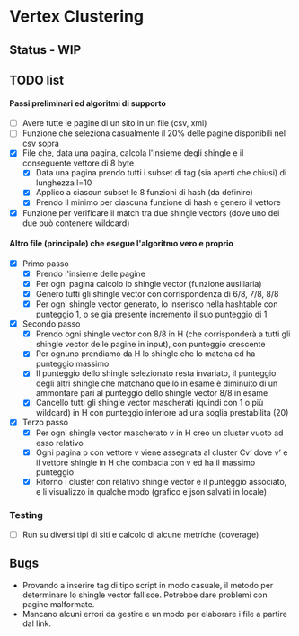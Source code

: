 # Vertex Clustering

## Status - WIP

## TODO list
#### Passi preliminari ed algoritmi di supporto
- [ ] Avere tutte le pagine di un sito in un file (csv, xml)
- [ ] Funzione che seleziona casualmente il 20% delle pagine disponibili nel csv sopra
- [X] File che, data una pagina, calcola l'insieme degli shingle e il conseguente vettore di 8 byte
	- [X] Data una pagina prendo tutti i subset di tag (sia aperti che chiusi) di lunghezza l=10
	- [X] Applico a ciascun subset le 8 funzioni di hash (da definire)
	- [X] Prendo il minimo per ciascuna funzione di hash e genero il vettore
- [X] Funzione per verificare il match tra due shingle vectors (dove uno dei due può contenere wildcard)
	
#### Altro file (principale) che esegue l'algoritmo vero e proprio
- [x] Primo passo
	- [x] Prendo l'insieme delle pagine
	- [x] Per ogni pagina calcolo lo shingle vector (funzione ausiliaria) 
	- [x] Genero tutti gli shingle vector con corrispondenza di 6/8, 7/8, 8/8 
	- [x] Per ogni shingle vector generato, lo inserisco nella hashtable con punteggio 1, o se già presente incremento il suo punteggio di 1
- [x] Secondo passo
	- [x] Prendo ogni shingle vector con 8/8 in H (che corrisponderà a tutti gli shingle vector delle pagine in input), con punteggio crescente
	- [x] Per ognuno prendiamo da H lo shingle che lo matcha ed ha punteggio massimo
	- [x] Il punteggio dello shingle selezionato resta invariato, il punteggio degli altri shingle che matchano quello in esame è diminuito di un ammontare pari al punteggio dello shingle vector 8/8 in esame 
	- [x] Cancello tutti gli shingle vector mascherati (quindi con 1 o più wildcard) in H con punteggio inferiore ad una soglia prestabilita (20)
- [x] Terzo passo
	- [x] Per ogni shingle vector mascherato v in H creo un cluster vuoto ad esso relativo
	- [x] Ogni pagina p con vettore v viene assegnata al cluster Cv’ dove v’ e il vettore shingle in H che combacia con v ed ha il massimo punteggio
	- [x] Ritorno i cluster con relativo shingle vector e il punteggio associato, e li visualizzo in qualche modo (grafico e json salvati in locale)
	
### Testing 
- [ ] Run su diversi tipi di siti e calcolo di alcune metriche (coverage)

## Bugs
- Provando a inserire tag di tipo script in modo casuale, il metodo per determinare lo shingle vector fallisce. Potrebbe dare problemi con pagine malformate.
- Mancano alcuni errori da gestire e un modo per elaborare i file a partire dal link.
	
	
